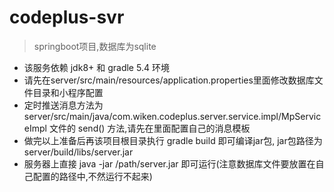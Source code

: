 # codeplus-svr

> springboot项目,数据库为sqlite

* 该服务依赖 jdk8+ 和 gradle 5.4 环境
* 请先在server/src/main/resources/application.properties里面修改数据库文件目录和小程序配置
* 定时推送消息方法为 server/src/main/java/com.wiken.codeplus.server.service.impl/MpServiceImpl 文件的 send() 方法,请先在里面配置自己的消息模板
* 做完以上准备后再该项目根目录执行 gradle build 即可编译jar包, jar包路径为 server/build/libs/server.jar
* 服务器上直接 java -jar /path/server.jar 即可运行(注意数据库文件要放置在自己配置的路径中,不然运行不起来)
